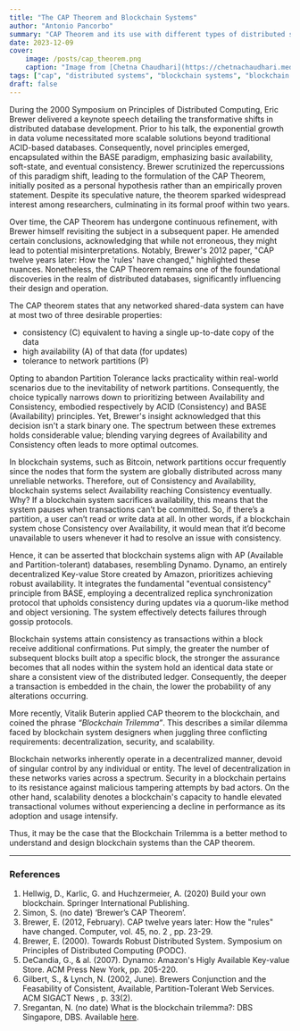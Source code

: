 ```yaml
---
title: "The CAP Theorem and Blockchain Systems"
author: "Antonio Pancorbo"
summary: "CAP Theorem and its use with different types of distributed systems such as blockchain systems"
date: 2023-12-09
cover:
    image: /posts/cap_theorem.png
    caption: "Image from [Chetna Chaudhari](https://chetnachaudhari.medium.com/cap-principle-5adbef7f2dc3)"
tags: ["cap", "distributed systems", "blockchain systems", "blockchain trilemma", "system design"]
draft: false
---
```


During the 2000 Symposium on Principles of Distributed Computing, Eric Brewer
delivered a keynote speech detailing the transformative shifts in distributed
database development. Prior to his talk, the exponential growth in data volume
necessitated more scalable solutions beyond traditional ACID-based databases.
Consequently, novel principles emerged, encapsulated within the BASE paradigm,
emphasizing basic availability, soft-state, and eventual consistency. Brewer
scrutinized the repercussions of this paradigm shift, leading to the formulation
of the CAP Theorem, initially posited as a personal hypothesis rather than an
empirically proven statement. Despite its speculative nature, the theorem sparked
widespread interest among researchers, culminating in its formal proof within two
years.

Over time, the CAP Theorem has undergone continuous refinement, with Brewer himself
revisiting the subject in a subsequent paper. He amended certain conclusions,
acknowledging that while not erroneous, they might lead to potential misinterpretations.
Notably, Brewer's 2012 paper, "CAP twelve years later: How the 'rules' have changed,"
highlighted these nuances. Nonetheless, the CAP Theorem remains one of the foundational
discoveries in the realm of distributed databases, significantly influencing their
design and operation.

The CAP theorem states that any networked shared-data system can have at most two
of three desirable properties:

* consistency (C) equivalent to having a single up-to-date copy of the data
* high availability (A) of that data (for updates)
* tolerance to network partitions (P)

Opting to abandon Partition Tolerance lacks practicality within real-world scenarios
due to the inevitability of network partitions. Consequently, the choice typically
narrows down to prioritizing between Availability and Consistency, embodied respectively
by ACID (Consistency) and BASE (Availability) principles. Yet, Brewer's insight
acknowledged that this decision isn't a stark binary one. The spectrum between
these extremes holds considerable value; blending varying degrees of Availability
and Consistency often leads to more optimal outcomes.

In blockchain systems, such as Bitcoin, network partitions occur frequently since
the nodes that form the system are globally distributed across many unreliable
networks. Therefore, out of Consistency and Availability, blockchain systems
select Availability reaching Consistency eventually. Why? If a blockchain system
sacrifices availability, this means that the system pauses when transactions can’t
be committed. So, if there’s a partition, a user can’t read or write data at all.
In other words, if a blockchain system chose Consistency over Availability, it
would mean that it’d become unavailable to users whenever it had to resolve an
issue with consistency.

Hence, it can be asserted that blockchain systems align with AP (Available and
Partition-tolerant) databases, resembling Dynamo. Dynamo, an entirely decentralized
Key-value Store created by Amazon, prioritizes achieving robust availability. It
integrates the fundamental "eventual consistency" principle from BASE, employing
a decentralized replica synchronization protocol that upholds consistency during
updates via a quorum-like method and object versioning. The system effectively
detects failures through gossip protocols.

Blockchain systems attain consistency as transactions within a block receive
additional confirmations. Put simply, the greater the number of subsequent blocks
built atop a specific block, the stronger the assurance becomes that all nodes
within the system hold an identical data state or share a consistent view of the
distributed ledger. Consequently, the deeper a transaction is embedded in the chain,
the lower the probability of any alterations occurring.

More recently, Vitalik Buterin applied CAP theorem to the blockchain, and coined
the phrase *“Blockchain Trilemma”*. This describes a similar dilemma faced by blockchain
system designers when juggling three conflicting requirements: decentralization,
security, and scalability.

Blockchain networks inherently operate in a decentralized manner, devoid of singular
control by any individual or entity. The level of decentralization in these networks
varies across a spectrum. Security in a blockchain pertains to its resistance against
malicious tampering attempts by bad actors. On the other hand, scalability denotes a
blockchain's capacity to handle elevated transactional volumes without experiencing
a decline in performance as its adoption and usage intensify.

Thus, it may be the case that the Blockchain Trilemma is a better method to understand
and design blockchain systems than the CAP theorem. 

---

### References
1. Hellwig, D., Karlic, G. and Huchzermeier, A. (2020) Build your own blockchain.
Springer International Publishing. 
2. Simon, S. (no date) ‘Brewer’s CAP Theorem’. 
3. Brewer, E. (2012, February). CAP twelve years later: How the "rules" have
changed. Computer, vol. 45, no. 2 , pp. 23-29.
4. Brewer, E. (2000). Towards Robust Distributed System. Symposium on Principles
of Distributed Computing (PODC).
5. DeCandia, G., & al. (2007). Dynamo: Amazon's Higly Available Key-value Store.
ACM Press New York, pp. 205-220.
6. Gilbert, S., & Lynch, N. (2002, June). Brewers Conjunction and the Feasability
of Consistent, Available, Partition-Tolerant Web Services. ACM SIGACT News , p. 33(2).
7. Sregantan, N. (no date) What is the blockchain trilemma?: DBS Singapore, DBS.
Available [here](https://www.dbs.com.sg/personal/articles/nav/investing/what-is-the-blockchain-trilemma#:~:text=The%20Blockchain%20Trilemma%20refers%20to,Security%2C%20scalability%2C%20and%20decentralisation).

